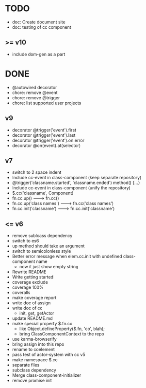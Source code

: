 # TODO
- doc: Create document site
- doc: testing of cc component

## >= v10
- include dom-gen as a part

# DONE
- @autowired decorator
- chore: remove @event
- chore: remove @trigger
- chore: list supported user projects
## v9
- decorator @trigger('event').first
- decorator @trigger('event').last
- decorator @trigger('event').on.error
- decorator @on(event).at(selector)
## v7
- switch to 2 space indent
- Include cc-event in class-component (keep separate repository)
- @trigger('classname.started', 'classname.ended') method() {...}
- Include cc-event in class-component (unify the repository)
- $.cc('classname', Component)
- fn.cc.up() ---> fn.cc()
- fn.cc.up('class names') ---> fn.cc('class names')
- fn.cc.init('classname') ---> fn.cc.init('classname')
## <= v6
- remove sublcass dependency
- switch to es6
- up method should take an argument
- switch to semicolonless style
- Better error message when elem.cc.init with undefined class-component name
  - now it just show empty string
- Rewrite README
- Write getting started
- coverage exclude
- coverage 100%
- coveralls
- make coverage report
- write doc of assign
- write doc of cc
  - init, get, getActor
- update README.md
- make special property $.fn.co
  - like Object.defineProperty($.fn, 'co', blah);
  - bring ClassComponentContext to the repo
- use karma-browserify
- bring assign into this repo
- rename to coelement
- pass test of actor-system with cc v5
- make namespace $.cc
- separate files
- subclass dependency
- Merge class-component-initializer
- remove promise init
